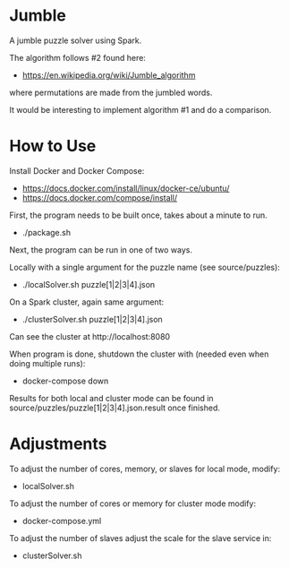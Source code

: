 # Jumble
A jumble puzzle solver using Spark.

The algorithm follows #2 found here:
* https://en.wikipedia.org/wiki/Jumble_algorithm

where permutations are made from the jumbled words.

It would be interesting to implement algorithm #1 and do a comparison.

# How to Use
Install Docker and Docker Compose:
* https://docs.docker.com/install/linux/docker-ce/ubuntu/
* https://docs.docker.com/compose/install/

First, the program needs to be built once, takes about a minute to run.
* ./package.sh

Next, the program can be run in one of two ways.

Locally with a single argument for the puzzle name (see source/puzzles):
* ./localSolver.sh puzzle[1|2|3|4].json

On a Spark cluster, again same argument:
* ./clusterSolver.sh puzzle[1|2|3|4].json

Can see the cluster at http://localhost:8080

When program is done, shutdown the cluster with (needed even when doing multiple runs):
* docker-compose down

Results for both local and cluster mode can be found in source/puzzles/puzzle[1|2|3|4].json.result once finished.

# Adjustments
To adjust the number of cores, memory, or slaves for local mode, modify:
* localSolver.sh

To adjust the number of cores or memory for cluster mode modify:
* docker-compose.yml

To adjust the number of slaves adjust the scale for the slave service in:
* clusterSolver.sh
